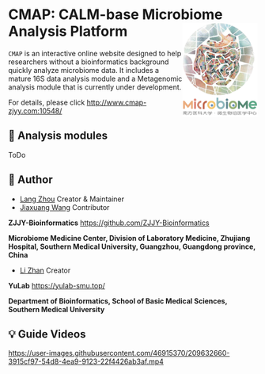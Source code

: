 <!-- README.md is generated from README.Rmd. Please edit that file -->

# CMAP: CALM-base Microbiome Analysis Platform <img src="www/logo_git.png" height="190" align="right" />

`CMAP` is an interactive online website designed to help researchers
without a bioinformatics background quickly analyze microbiome data. It
includes a mature 16S data analysis module and a Metagenomic analysis
module that is currently under development.

For details, please click <http://www.cmap-zjyy.com:10548/>

## :hammer: Analysis modules

ToDo

## :runner: Author

-   [Lang Zhou](https://github.com/nyzhoulang) Creator & Maintainer
-   [Jiaxuang Wang](https://github.com/wangjiaxuan666) Contributor

**ZJJY-Bioinformatics** <https://github.com/ZJJY-Bioinformatics>

**Microbiome Medicine Center, Division of Laboratory Medicine, Zhujiang
Hospital, Southern Medical University, Guangzhou, Guangdong province,
China**

-   [Li Zhan](https://github.com/SMUZhanLi) Creator

**YuLab** <https://yulab-smu.top/>

**Department of Bioinformatics, School of Basic Medical Sciences,
Southern Medical University**

## :bulb: Guide Videos

<https://user-images.githubusercontent.com/46915370/209632660-3915cf97-54d8-4ea9-9123-22f4426ab3af.mp4>
